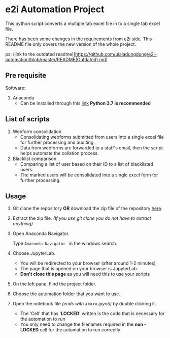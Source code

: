 # e2i Automation Project

This python script converts a multiple tab excel file in to a single tab excel file. 

There has been some changes in the requirements from e2i side. This README file only covers the new version of the whole project. 

ps: (link to the outdated readme)[https://github.com/ulaladungdung/e2i-automation/blob/master/README(Outdated).md]

## Pre requisite

Software:

1. Anaconda 
   - Can be installed through this [link](https://www.anaconda.com/distribution/#download-section) **Python 3.7 is recommended**

## List of scripts

1. Webform consolidation
   - Consolidating webforms submitted from users into a single excel file for further processing and auditing.
   - Data from webforms are forwarded to a staff's email, then the script helps automate the collation process.
2. Blacklist comparison
   - Comparing a list of user based on their ID to a list of blacklisted users.
   - The marked users will be consolidated into a single excel form for further processing. 

## Usage

1. Git clone the repository **OR** download the zip file of the repository [here](Downloads\Compressed\e2i-automation-master.zip).

2. Extract the zip file. *(If you use git clone you do not have to extract anything)*

3. Open Anaconda Navigator.

   Type `Anaconda Navigator ` in the windows search.

2. Choose JupyterLab.
   - You will be redirected to your browser (after around 1-2 minutes)
   - The page that is opened on your browser is JupyterLab.
   - **Don't close this page** as you will need this to use your scripts
3. On the left pane, Find the project folder.
4. Choose the automation folder that you want to use.
5. Open the notebook file *(ends with xxxxx.ipynb)* by double clicking it.
   - The 'Cell' that has '**LOCKED**' written is the code that is necessary for the automation to run
   - You only need to change the filenames required in the **non - LOCKED** cell for the automation to run correctly